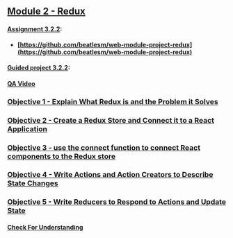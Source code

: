 ## [Module 2 - Redux](https://github.com/beatlesm/web/tree/main/3.2/Module322)

#### [Assignment 3.2.2](./Assign322/README.md):

-   **[https://github.com/beatlesm/web-module-project-redux](https://github.com/beatlesm/web-module-project-redux)**
   
#### [Guided project 3.2.2](./Guided322):

#### [QA Video](./QA_Video/README.md)


### [Objective 1 - Explain What Redux is and the Problem it Solves](./Objects/Object_1.md)

### [Objective 2 - Create a Redux Store and Connect it to a React Application](./Objects/Object_2.md)

### [Objective 3 - use the connect function to connect React components to the Redux store](./Objects/Object_3.md)

### [Objective 4 - Write Actions and Action Creators to Describe State Changes](./Objects/Object_4.md)

### [Objective 5 - Write Reducers to Respond to Actions and Update State](./Objects/Object_5.md)

#### [Check For Understanding](./Objects/Understanding.md)
